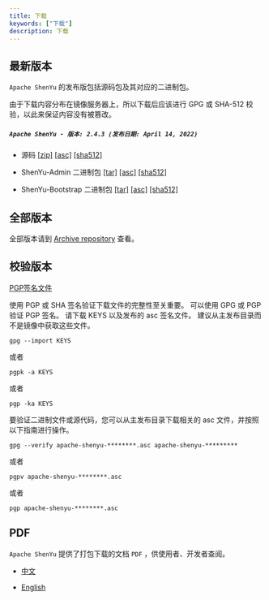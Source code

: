 ```yaml
---
title: 下载
keywords: ["下载"]
description: 下载
---
```


## 最新版本

`Apache ShenYu` 的发布版包括源码包及其对应的二进制包。

由于下载内容分布在镜像服务器上，所以下载后应该进行 GPG 或 SHA-512 校验，以此来保证内容没有被篡改。

##### `Apache ShenYu - 版本: 2.4.3 (发布日期: April 14, 2022)`

- 源码 [[zip]](https://www.apache.org/dyn/closer.lua/incubator/shenyu/2.4.3/apache-shenyu-incubating-2.4.3-src.zip) [[asc]](https://downloads.apache.org/incubator/shenyu/2.4.3/apache-shenyu-incubating-2.4.3-src.zip.asc) [[sha512]](https://downloads.apache.org/incubator/shenyu/2.4.3/apache-shenyu-incubating-2.4.3-src.zip.sha512)

- ShenYu-Admin 二进制包 [[tar]](https://www.apache.org/dyn/closer.lua/incubator/shenyu/2.4.3/apache-shenyu-incubating-2.4.3-admin-bin.tar.gz) [[asc]](https://downloads.apache.org/incubator/shenyu/2.4.3/apache-shenyu-incubating-2.4.3-admin-bin.tar.gz.asc) [[sha512]](https://downloads.apache.org/incubator/shenyu/2.4.3/apache-shenyu-incubating-2.4.3-admin-bin.tar.gz.sha512)

- ShenYu-Bootstrap 二进制包 [[tar]](https://www.apache.org/dyn/closer.lua/incubator/shenyu/2.4.3/apache-shenyu-incubating-2.4.3-bootstrap-bin.tar.gz) [[asc]](https://downloads.apache.org/incubator/shenyu/2.4.3/apache-shenyu-incubating-2.4.3-bootstrap-bin.tar.gz.asc) [[sha512]](https://downloads.apache.org/incubator/shenyu/2.4.3/apache-shenyu-incubating-2.4.3-bootstrap-bin.tar.gz.sha512)

## 全部版本

全部版本请到 [Archive repository](https://archive.apache.org/dist/shenyu/) 查看。

## 校验版本

[PGP签名文件](https://downloads.apache.org/shenyu/KEYS)

使用 PGP 或 SHA 签名验证下载文件的完整性至关重要。
可以使用 GPG 或 PGP 验证 PGP 签名。
请下载 KEYS 以及发布的 asc 签名文件。
建议从主发布目录而不是镜像中获取这些文件。

```shell
gpg --import KEYS
```

或者

```shell
pgpk -a KEYS
```

或者

```shell
pgp -ka KEYS
```

要验证二进制文件或源代码，您可以从主发布目录下载相关的 asc 文件，并按照以下指南进行操作。

```shell
gpg --verify apache-shenyu-********.asc apache-shenyu-*********
```

或者

```shell
pgpv apache-shenyu-********.asc
```

或者

```shell
pgp apache-shenyu-********.asc
```

## PDF

`Apache ShenYu` 提供了打包下载的文档 `PDF` ，供使用者、开发者查阅。

* [中文](https://shenyu.apache.org/pdf/apache_shenyu_docs_zh.pdf)

* [English](https://shenyu.apache.org/pdf/apache_shenyu_docs_en.pdf)
